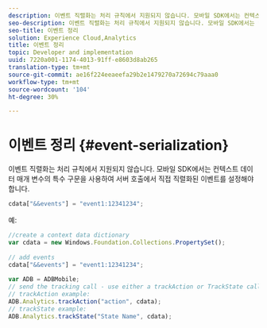 ```yaml
---
description: 이벤트 직렬화는 처리 규칙에서 지원되지 않습니다. 모바일 SDK에서는 컨텍스트 데이터 매개 변수 내의 특수 구문을 사용하여 서버 호출에서 직접 직렬화된 이벤트를 설정해야 합니다.
seo-description: 이벤트 직렬화는 처리 규칙에서 지원되지 않습니다. 모바일 SDK에서는 컨텍스트 데이터 매개 변수 내의 특수 구문을 사용하여 서버 호출에서 직접 직렬화된 이벤트를 설정해야 합니다.
seo-title: 이벤트 정리
solution: Experience Cloud,Analytics
title: 이벤트 정리
topic: Developer and implementation
uuid: 7220a001-1174-4013-91ff-e8603d8ab265
translation-type: tm+mt
source-git-commit: ae16f224eeaeefa29b2e1479270a72694c79aaa0
workflow-type: tm+mt
source-wordcount: '104'
ht-degree: 30%

---
```



# 이벤트 정리 {#event-serialization}

이벤트 직렬화는 처리 규칙에서 지원되지 않습니다. 모바일 SDK에서는 컨텍스트 데이터 매개 변수의 특수 구문을 사용하여 서버 호출에서 직접 직렬화된 이벤트를 설정해야 합니다.

```js
cdata["&&events"] = "event1:12341234";
```

예:

```js
//create a context data dictionary 
var cdata = new Windows.Foundation.Collections.PropertySet(); 
 
// add events 
cdata["&&events"] = "event1:12341234"; 
 
var ADB = ADBMobile; 
// send the tracking call - use either a trackAction or TrackState call. 
// trackAction example: 
ADB.Analytics.trackAction("action", cdata); 
// trackState example: 
ADB.Analytics.trackState("State Name", cdata);
```

